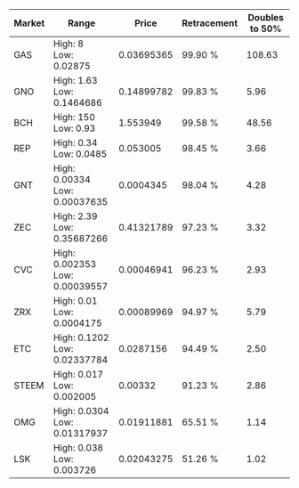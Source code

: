 | Market | Range | Price| Retracement | Doubles to 50% |
| --- | --- | --- | --- | --- |
| GAS | High: 8<br />Low: 0.02875 | 0.03695365 | 99.90 % | 108.63 |
| GNO | High: 1.63<br />Low: 0.1464686 | 0.14899782 | 99.83 % | 5.96 |
| BCH | High: 150<br />Low: 0.93 | 1.553949 | 99.58 % | 48.56 |
| REP | High: 0.34<br />Low: 0.0485 | 0.053005 | 98.45 % | 3.66 |
| GNT | High: 0.00334<br />Low: 0.00037635 | 0.0004345 | 98.04 % | 4.28 |
| ZEC | High: 2.39<br />Low: 0.35687266 | 0.41321789 | 97.23 % | 3.32 |
| CVC | High: 0.002353<br />Low: 0.00039557 | 0.00046941 | 96.23 % | 2.93 |
| ZRX | High: 0.01<br />Low: 0.0004175 | 0.00089969 | 94.97 % | 5.79 |
| ETC | High: 0.1202<br />Low: 0.02337784 | 0.0287156 | 94.49 % | 2.50 |
| STEEM | High: 0.017<br />Low: 0.002005 | 0.00332 | 91.23 % | 2.86 |
| OMG | High: 0.0304<br />Low: 0.01317937 | 0.01911881 | 65.51 % | 1.14 |
| LSK | High: 0.038<br />Low: 0.003726 | 0.02043275 | 51.26 % | 1.02 |
